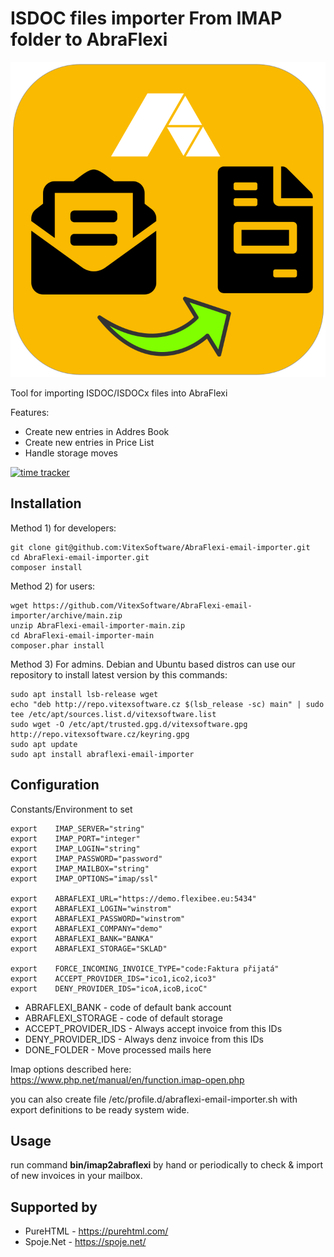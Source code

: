 ISDOC files importer From IMAP folder to AbraFlexi
==================================================

![Logo](abraflexi-imap-import.svg?raw=true)

Tool for importing ISDOC/ISDOCx files into AbraFlexi

Features:

 * Create new entries in Addres Book
 * Create new entries in Price List
 * Handle storage moves

[![time tracker](https://wakatime.com/badge/github/VitexSoftware/AbraFlexi-email-importer.svg)](https://wakatime.com/badge/github/VitexSoftware/AbraFlexi-email-importer)

Installation
------------


Method 1) for developers:

```shell
git clone git@github.com:VitexSoftware/AbraFlexi-email-importer.git
cd AbraFlexi-email-importer.git
composer install
```

Method 2) for users:

```shell
wget https://github.com/VitexSoftware/AbraFlexi-email-importer/archive/main.zip
unzip AbraFlexi-email-importer-main.zip
cd AbraFlexi-email-importer-main
composer.phar install
```

Method 3) For admins. Debian and Ubuntu based distros can use our repository to 
install latest version by this commands:

```shell
sudo apt install lsb-release wget
echo "deb http://repo.vitexsoftware.cz $(lsb_release -sc) main" | sudo tee /etc/apt/sources.list.d/vitexsoftware.list
sudo wget -O /etc/apt/trusted.gpg.d/vitexsoftware.gpg http://repo.vitexsoftware.cz/keyring.gpg
sudo apt update
sudo apt install abraflexi-email-importer
```


Configuration
-------------

Constants/Environment to set

```shell
export    IMAP_SERVER="string"
export    IMAP_PORT="integer"
export    IMAP_LOGIN="string"
export    IMAP_PASSWORD="password"
export    IMAP_MAILBOX="string"
export    IMAP_OPTIONS="imap/ssl"

export    ABRAFLEXI_URL="https://demo.flexibee.eu:5434"
export    ABRAFLEXI_LOGIN="winstrom"
export    ABRAFLEXI_PASSWORD="winstrom"
export    ABRAFLEXI_COMPANY="demo"
export    ABRAFLEXI_BANK="BANKA"
export    ABRAFLEXI_STORAGE="SKLAD"

export    FORCE_INCOMING_INVOICE_TYPE="code:Faktura přijatá"
export    ACCEPT_PROVIDER_IDS="ico1,ico2,ico3"
export    DENY_PROVIDER_IDS="icoA,icoB,icoC"

```

 * ABRAFLEXI_BANK      - code of default bank account
 * ABRAFLEXI_STORAGE   - code of default storage
 * ACCEPT_PROVIDER_IDS - Always accept invoice from this IDs
 * DENY_PROVIDER_IDS   - Always denz invoice from this IDs
 * DONE_FOLDER         - Move processed mails here

Imap options described here: https://www.php.net/manual/en/function.imap-open.php

you can also create file /etc/profile.d/abraflexi-email-importer.sh with export
definitions to be ready system wide.


Usage
-----

run command **bin/imap2abraflexi** by hand or periodically to check & import of
new invoices in your mailbox.



Supported by
------------

 * PureHTML - https://purehtml.com/
 * Spoje.Net - https://spoje.net/

